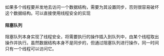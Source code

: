 如果多个线程要并发地去访问一个数据结构，需要为其设置同步，否则很容易破坏这个数据结构。可以直接使用线程安全的实现
#### 阻塞队列
阻塞队列本身实现了线程安全，将需要执行的操作插入到队列中，由某个线程取出操作并执行。虽然数据结构本身不是同步的，但通过阻塞队列进行操作，同一时间只有一个线程可以访问它。
